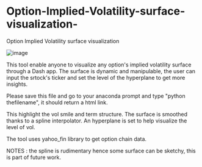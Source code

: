 # Option-Implied-Volatility-surface-visualization-
Option Implied Volatility surface visualization 

![image](https://github.com/Baptiste24/Option-Implied-Volatility-surface-visualization-/assets/132922554/7719ea53-54e9-477f-8c48-c3ef89c14c25)


This tool enable anyone to visualize any option's implied volatility surface through a Dash app. 
The surface is dynamic and manipulable, the user can input the srtock's ticker and set the level of the hyperplane to get more insights.

Please save this file and go to your anaconda prompt and type "python thefilename", it should return a html link.

This highlight the vol smile and term structure. The surface is smoothed thanks to a spline interpolator.
An hyperplane is set to help visualize the level of vol.

The tool uses yahoo_fin library to get option chain data.

NOTES : the spline is rudimentary hence some surface can be sketchy, this is part of future work.
